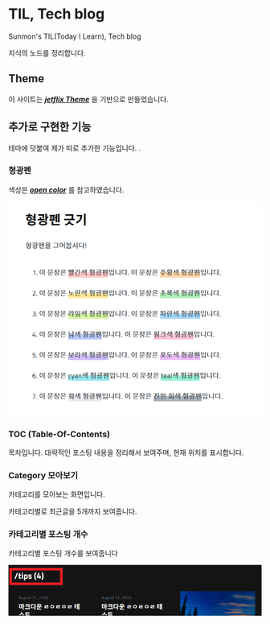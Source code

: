 # TIL, Tech blog

Sunmon's TIL(Today I Learn), Tech blog

지식의 노드를 정리합니다.


## Theme

이 사이트는 ***[jetflix Theme](https://github.com/thiagorossener/jekflix-template)*** 을 기반으로 만들었습니다.
   
  
## 추가로 구현한 기능

테마에 덧붙여 제가 따로 추가한 기능입니다.
.


### 형광펜

색상은 ***[open color](https://yeun.github.io/open-color/)*** 를 참고하였습니다.


![underlines](assets/img/uploads/readme/underlines.png)  
  
  
  
### TOC (Table-Of-Contents)

목차입니다. 대략적인 포스팅 내용을 정리해서 보여주며, 현재 위치를 표시합니다.
  

### Category 모아보기

카테고리를 모아보는 화면입니다.

카테고리별로 최근글을 5개까지 보여줍니다.


### 카테고리별 포스팅 개수 

카테고리별 포스팅 개수를 보여줍니다

![category-postings](assets/img/uploads/readme/category-counter.png)  

